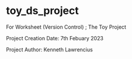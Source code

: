 # toy_ds_project
For Worksheet (Version Control) ; The Toy Project

Project Creation Date: 7th Febuary 2023

Project Author: Kenneth Lawrencius
